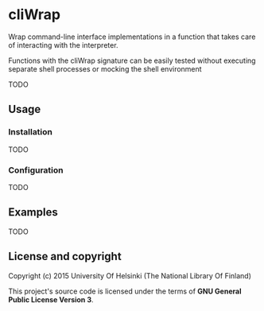 # cliWrap

Wrap command-line interface implementations in a function that takes care of interacting with the interpreter.

Functions with the cliWrap signature can be easily tested without executing separate shell processes or mocking the shell environment

TODO

## Usage

### Installation

TODO

### Configuration

TODO

## Examples

TODO

## License and copyright

Copyright (c) 2015 University Of Helsinki (The National Library Of Finland)

This project's source code is licensed under the terms of **GNU General Public License Version 3**.